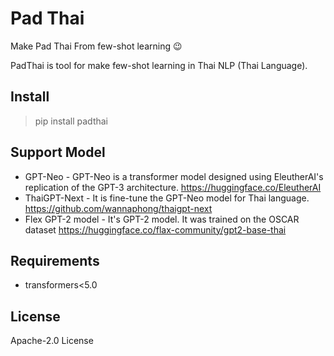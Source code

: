 # Pad Thai
Make Pad Thai From few-shot learning 😉

PadThai is tool for make few-shot learning in Thai NLP (Thai Language).

## Install
> pip install padthai

## Support Model

- GPT-Neo - GPT-Neo is a transformer model designed using EleutherAI's replication of the GPT-3 architecture. https://huggingface.co/EleutherAI
- ThaiGPT-Next - It is fine-tune the GPT-Neo model for Thai language. https://github.com/wannaphong/thaigpt-next
- Flex GPT-2 model - It's GPT-2 model. It was trained on the OSCAR dataset https://huggingface.co/flax-community/gpt2-base-thai

## Requirements
- transformers<5.0

## License
Apache-2.0 License
